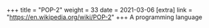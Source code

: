 +++
title = "POP-2"
weight = 33
date = 2021-03-06
[extra]
link = "https://en.wikipedia.org/wiki/POP-2"
+++
A programming language

